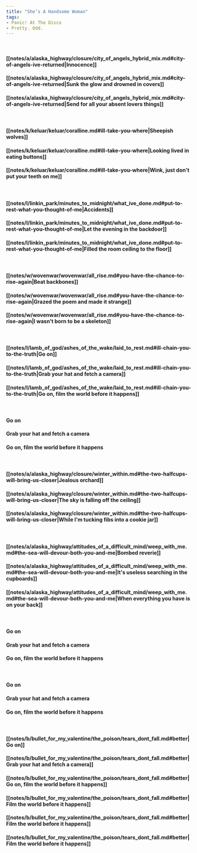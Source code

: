 ```yaml
---
title: "She’s A Handsome Woman"
tags:
- Panic! At The Disco
- Pretty. Odd.
---
```

&nbsp;
#### [[notes/a/alaska_highway/closure/city_of_angels_hybrid_mix.md#city-of-angels-ive-returned|Innocence]]
#### [[notes/a/alaska_highway/closure/city_of_angels_hybrid_mix.md#city-of-angels-ive-returned|Sunk the glow and drowned in covers]]
#### [[notes/a/alaska_highway/closure/city_of_angels_hybrid_mix.md#city-of-angels-ive-returned|Send for all your absent lovers things]]
&nbsp;
#### [[notes/k/keluar/keluar/coralline.md#ill-take-you-where|Sheepish wolves]]
#### [[notes/k/keluar/keluar/coralline.md#ill-take-you-where|Looking lived in eating buttons]]
#### [[notes/k/keluar/keluar/coralline.md#ill-take-you-where|Wink, just don't put your teeth on me]]
&nbsp;
#### [[notes/l/linkin_park/minutes_to_midnight/what_ive_done.md#put-to-rest-what-you-thought-of-me|Accidents]]
#### [[notes/l/linkin_park/minutes_to_midnight/what_ive_done.md#put-to-rest-what-you-thought-of-me|Let the evening in the backdoor]]
#### [[notes/l/linkin_park/minutes_to_midnight/what_ive_done.md#put-to-rest-what-you-thought-of-me|Filled the room ceiling to the floor]]
&nbsp;
#### [[notes/w/wovenwar/wovenwar/all_rise.md#you-have-the-chance-to-rise-again|Beat backbones]]
#### [[notes/w/wovenwar/wovenwar/all_rise.md#you-have-the-chance-to-rise-again|Grazed the poem and made it strange]]
#### [[notes/w/wovenwar/wovenwar/all_rise.md#you-have-the-chance-to-rise-again|I wasn't born to be a skeleton]]
&nbsp;
#### [[notes/l/lamb_of_god/ashes_of_the_wake/laid_to_rest.md#ill-chain-you-to-the-truth|Go on]]
#### [[notes/l/lamb_of_god/ashes_of_the_wake/laid_to_rest.md#ill-chain-you-to-the-truth|Grab your hat and fetch a camera]]
#### [[notes/l/lamb_of_god/ashes_of_the_wake/laid_to_rest.md#ill-chain-you-to-the-truth|Go on, film the world before it happens]]
&nbsp;
#### Go on
#### Grab your hat and fetch a camera
#### Go on, film the world before it happens
&nbsp;
#### [[notes/a/alaska_highway/closure/winter_within.md#the-two-halfcups-will-bring-us-closer|Jealous orchard]]
#### [[notes/a/alaska_highway/closure/winter_within.md#the-two-halfcups-will-bring-us-closer|The sky is falling off the ceiling]]
#### [[notes/a/alaska_highway/closure/winter_within.md#the-two-halfcups-will-bring-us-closer|While I'm tucking fibs into a cookie jar]]
&nbsp;
#### [[notes/a/alaska_highway/attitudes_of_a_difficult_mind/weep_with_me.md#the-sea-will-devour-both-you-and-me|Bombed reverie]]
#### [[notes/a/alaska_highway/attitudes_of_a_difficult_mind/weep_with_me.md#the-sea-will-devour-both-you-and-me|It's useless searching in the cupboards]]
#### [[notes/a/alaska_highway/attitudes_of_a_difficult_mind/weep_with_me.md#the-sea-will-devour-both-you-and-me|When everything you have is on your back]]
&nbsp;
#### Go on
#### Grab your hat and fetch a camera
#### Go on, film the world before it happens
&nbsp;
#### Go on
#### Grab your hat and fetch a camera
#### Go on, film the world before it happens
&nbsp;
#### [[notes/b/bullet_for_my_valentine/the_poison/tears_dont_fall.md#better|Go on]]
#### [[notes/b/bullet_for_my_valentine/the_poison/tears_dont_fall.md#better|Grab your hat and fetch a camera]]
#### [[notes/b/bullet_for_my_valentine/the_poison/tears_dont_fall.md#better|Go on, film the world before it happens]]
#### [[notes/b/bullet_for_my_valentine/the_poison/tears_dont_fall.md#better|Film the world before it happens]]
#### [[notes/b/bullet_for_my_valentine/the_poison/tears_dont_fall.md#better|Film the world before it happens]]
#### [[notes/b/bullet_for_my_valentine/the_poison/tears_dont_fall.md#better|Film the world before it happens]]
